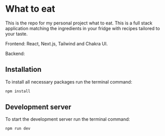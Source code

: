 # What to eat

This is the repo for my personal project what to eat. This is a full stack application matching the ingredients in your fridge with recipes tailored to your taste.

Frontend: React, Next.js, Tailwind and Chakra UI.

Backend:

## Installation

To install all necessary packages run the terminal command:

```bash
npm install
```

## Development server

To start the development server run the terminal command:

```bash
npm run dev
```
